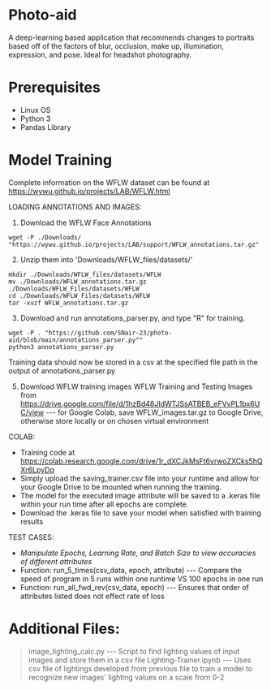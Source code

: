 # Photo-aid
A deep-learning based application that recommends changes to portraits based off of the factors of blur, occlusion, make up, illumination, expression, and pose. Ideal for headshot photography. 

# Prerequisites
- Linux OS
- Python 3
- Pandas Library

# Model Training
Complete information on the WFLW dataset can be found at https://wywu.github.io/projects/LAB/WFLW.html 


LOADING ANNOTATIONS AND IMAGES:
1. Download the WFLW Face Annotations
~~~
wget -P ./Downloads/ "https://wywu.github.io/projects/LAB/support/WFLW_annotations.tar.gz"
~~~
2. Unzip them into 'Downloads/WFLW_files/datasets/'
~~~
mkdir ./Downloads/WFLW_files/datasets/WFLW
mv ./Downloads/WFLW_annotations.tar.gz ./Downloads/WFLW_Files/datasets/WFLW
cd ./Downloads/WFLW_Files/datasets/WFLW
tar -xvzf WFLW_annotations.tar.gz
~~~
3. Download and run annotations_parser.py, and type "R" for training. 
~~~
wget -P . "https://github.com/SNair-23/photo-aid/blob/main/annotations_parser.py""
python3 annotations_parser.py
~~~
Training data should now be stored in a csv at the specified file path in the output of annotations_parser.py

5. Download WFLW training images WFLW Training and Testing Images from https://drive.google.com/file/d/1hzBd48JIdWTJSsATBEB_eFVvPL1bx6UC/view  --- for Google Colab, save WFLW_images.tar.gz to Google Drive, otherwise store locally or on chosen virtual environment

COLAB:
- Training code at https://colab.research.google.com/drive/1r_dXCJkMsFt6vrwoZXCks5hQXr6LpyDq
- Simply upload the saving_trainer.csv file into your runtime and allow for your Google Drive to be mounted when running the training.
- The model for the executed image attribute will be saved to a .keras file within your run time after all epochs are complete.
- Download the .keras file to save your model when satisfied with training results

TEST CASES:
- *Manipulate Epochs, Learning Rate, and Batch Size to view accuracies of different attributes*
- Function: run_5_times(csv_data, epoch, attribute) --- Compare the speed of program in 5 runs within one runtime VS 100 epochs in one run
- Function: run_all_fwd_rev(csv_data, epoch) --- Ensures that order of attributes listed does not effect rate of loss

# Additional Files:
> image_lighting_calc.py --- Script to find lighting values of input images and store them in a csv file
> Lighting-Trainer.ipynb --- Uses csv file of lightings developed from previous file to train a model to recognize new images' lighting values on a scale from 0-2
